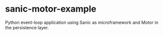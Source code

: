 # sanic-motor-example
Python event-loop application using Sanic as microframework and Motor in the persistence layer.
